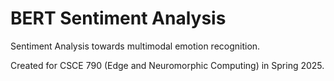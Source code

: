 # BERT Sentiment Analysis
Sentiment Analysis towards multimodal emotion recognition.

Created for CSCE 790 (Edge and Neuromorphic Computing) in Spring 2025.
